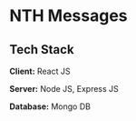 # NTH Messages

## Tech Stack

**Client:** React JS

**Server:** Node JS, Express JS

**Database:** Mongo DB
